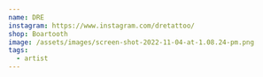 ```yaml
---
name: DRE
instagram: https://www.instagram.com/dretattoo/
shop: Boartooth
image: /assets/images/screen-shot-2022-11-04-at-1.08.24-pm.png
tags:
  - artist
---
```

